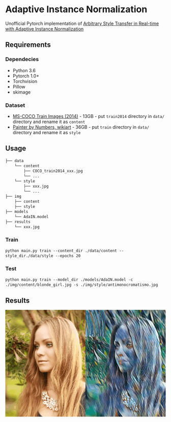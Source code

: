 # Adaptive Instance Normalization

Unofficial Pytorch implementation of [Arbitrary Style Transfer in Real-time with Adaptive Instance Normalization](http://openaccess.thecvf.com/content_ICCV_2017/papers/Huang_Arbitrary_Style_Transfer_ICCV_2017_paper.pdf)

## Requirements

### Dependecies

- Python 3.6
- Pytorch 1.0+
- Torchvision
- Pillow
- skimage

### Dataset

- [MS-COCO Train Images (2014)](http://cocodataset.org/#download) - 13GB - put `train2014` directory in `data/` directory and rename it as `content`
- [Painter by Numbers, wikiart](https://www.kaggle.com/c/painter-by-numbers) - 36GB - put `train` directory in `data/` directory and rename it as `style`

## Usage

```
├── data
    └── content
        ├── COCO_train2014_xxx.jpg
        └── ...
    └── style
        ├── xxx.jpg
        └── ...
├── img
    ├── content
    ├── style
├── models
	└── AdaIN.model
├── results
	└── xxx.jpg
```

### Train

```
python main.py train --content_dir ./data/content --style_dir./data/style --epochs 20
```

### Test

```
python main.py train --model_dir ./models/AdaIN.model -c ./img/content/blonde_girl.jpg -s ./img/style/antimonocromatismo.jpg
```

## Results

![pic](./assets/pic.gif)